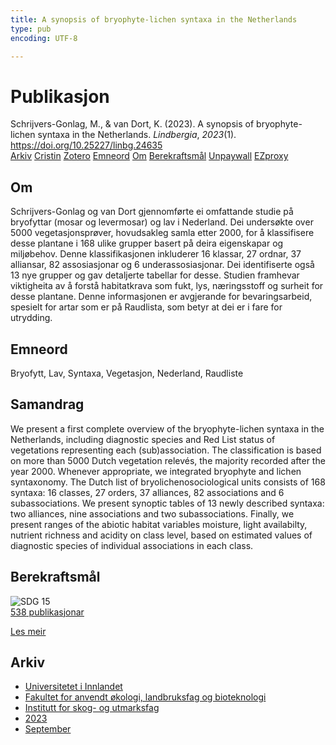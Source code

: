```yaml
---
title: A synopsis of bryophyte-lichen syntaxa in the Netherlands
type: pub
encoding: UTF-8

---
```

<h1>Publikasjon</h1>
<article id="csl-bib-container-ETYQPQ8K" class="csl-bib-container">
  <div class="csl-bib-body"> <div class="csl-entry">Schrijvers-Gonlag, M., &#38; van Dort, K. (2023). A synopsis of bryophyte-lichen syntaxa in the Netherlands. <i>Lindbergia</i>, <i>2023</i>(1). <a href="https://doi.org/10.25227/linbg.24635">https://doi.org/10.25227/linbg.24635</a></div> </div>
  <div class="csl-bib-buttons">
    <a href="#taxonomy-article-ETYQPQ8K" alt="archive" class="csl-bib-button">Arkiv</a>
    <a href="https://app.cristin.no/results/show.jsf?id=2172494" alt="Cristin" class="csl-bib-button">Cristin</a>
    <a href="http://zotero.org/groups/5881554/items/ETYQPQ8K" alt="Zotero" class="csl-bib-button">Zotero</a>
    <a href="#keywords-article-ETYQPQ8K" alt="keywords" class="csl-bib-button">Emneord</a>
    <a href="#about-article-ETYQPQ8K" alt="about_pub" class="csl-bib-button">Om</a>
    <a href="#sdg-article-ETYQPQ8K" alt="sdg" class="csl-bib-button">Berekraftsmål</a>
    <a href="https://bioone.org/journals/lindbergia/volume-2023/issue-1/linbg.24635/A-synopsis-of-bryophyte-lichen-syntaxa-in-the-Netherlands/10.25227/linbg.24635.pdf" alt="Unpaywall" class="csl-bib-button">Unpaywall</a>
    <a href="https://bioone.org/journals/lindbergia/volume-2023/issue-1/linbg.24635/A-synopsis-of-bryophyte-lichen-syntaxa-in-the-Netherlands/10.25227/linbg.24635.pdf" alt="EZproxy" class="csl-bib-button">EZproxy</a>
  </div>
  <div id="csl-bib-meta-container-ETYQPQ8K"></div>
</article>
<div id="csl-bib-meta-ETYQPQ8K" class="csl-bib-meta">
  <article id="about-article-ETYQPQ8K" class="about_pub-article">
    <h1>Om</h1>
    Schrijvers-Gonlag og van Dort gjennomførte ei omfattande studie på bryofyttar (mosar og levermosar) og lav i Nederland. Dei undersøkte over 5000 vegetasjonsprøver, hovudsakleg samla etter 2000, for å klassifisere desse plantane i 168 ulike grupper basert på deira eigenskapar og miljøbehov. Denne klassifikasjonen inkluderer 16 klassar, 27 ordnar, 37 alliansar, 82 assosiasjonar og 6 underassosiasjonar. Dei identifiserte også 13 nye grupper og gav detaljerte tabellar for desse. Studien framhevar viktigheita av å forstå habitatkrava som fukt, lys, næringsstoff og surheit for desse plantane. Denne informasjonen er avgjerande for bevaringsarbeid, spesielt for artar som er på Raudlista, som betyr at dei er i fare for utrydding.
  </article>
  <article id="keywords-article-ETYQPQ8K" class="keywords-article">
    <h1>Emneord</h1>
    Bryofytt, Lav, Syntaxa, Vegetasjon, Nederland, Raudliste
  </article>
  <article id="abstract-article-ETYQPQ8K" class="abstract-article">
    <h1>Samandrag</h1>
    We present a first complete overview of the bryophyte-lichen syntaxa in the Netherlands, including diagnostic species and Red List status of vegetations representing each (sub)association. The classification is based on more than 5000 Dutch vegetation relevés, the majority recorded after the year 2000. Whenever appropriate, we integrated bryophyte and lichen syntaxonomy. The Dutch list of bryolichenosociological units consists of 168 syntaxa: 16 classes, 27 orders, 37 alliances, 82 associations and 6 subassociations. We present synoptic tables of 13 newly described syntaxa: two alliances, nine associations and two subassociations. Finally, we present ranges of the abiotic habitat variables moisture, light availabilty, nutrient richness and acidity on class level, based on estimated values of diagnostic species of individual associations in each class.
  </article>
  <article id="sdg-article-ETYQPQ8K" class="sdg-article">
    <h1>Berekraftsmål</h1>
    <div class="sdg-container"><div id="sdg15" class="sdg">
        <img src="{{< params subfolder >}}images/sdg/sdg15_nn.png" class="image" alt="SDG 15">
        <div class="sdg-overlay">
          <a href="/nn/archive/?key=?sdg=15#archive" class="sdg-publication-count"><span>538</span> publikasjonar</a>
          <p><a href="https://fn.no/om-fn/fns-baerekraftsmaal/livet-paa-land?lang=nno-NO" class="sdg-read-more">Les meir</a></p>
        </div>
      </div></div>
  </article>
  <article id="taxonomy-article-ETYQPQ8K" class="taxonomy-article">
    <h1>Arkiv</h1>
    <ul>
      <li>
        <a href="/nn/archive/?key=3DCRN523">Universitetet i Innlandet</a>
      </li>
      <li>
        <a href="/nn/archive/?key=T77LXH6D">Fakultet for anvendt økologi, landbruksfag og bioteknologi</a>
      </li>
      <li>
        <a href="/nn/archive/?key=7TRARPE3">Institutt for skog- og utmarksfag</a>
      </li>
      <li>
        <a href="/nn/archive/?key=WXLLSUEU">2023</a>
      </li>
      <li>
        <a href="/nn/archive/?key=AGMKHRCB">September</a>
      </li>
    </ul>
  </article>
</div>
